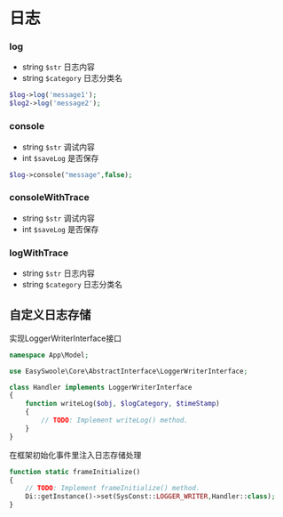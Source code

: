 # 日志

### log

- string `$str` 日志内容
- string `$category` 日志分类名 

```php
$log->log('message1');
$log2->log('message2');
```

### console

- string `$str` 调试内容
- int `$saveLog`  是否保存

```php
$log->console("message",false);
```

### consoleWithTrace

- string `$str` 调试内容
- int `$saveLog`  是否保存

### logWithTrace

- string `$str` 日志内容
- string `$category` 日志分类名 



## 自定义日志存储

实现LoggerWriterInterface接口

```php
namespace App\Model;

use EasySwoole\Core\AbstractInterface\LoggerWriterInterface;

class Handler implements LoggerWriterInterface
{
    function writeLog($obj, $logCategory, $timeStamp)
    {
        // TODO: Implement writeLog() method.
    }
}
```

在框架初始化事件里注入日志存储处理

```php
function static frameInitialize()
{
    // TODO: Implement frameInitialize() method.
    Di::getInstance()->set(SysConst::LOGGER_WRITER,Handler::class);
}
```
